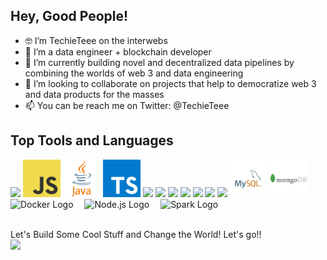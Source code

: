<h2> Hey, Good People!</h2>

- 🤓 I’m TechieTeee on the interwebs
- 👀 I’m a data engineer + blockchain developer
- 🌱 I’m currently building novel and decentralized data pipelines by combining the worlds of web 3 and data engineering
- 💞️ I’m looking to collaborate on projects that help to democratize web 3 and data products for the masses
- 📫 You can be reach me on Twitter: @TechieTeee

<!---
TechieTeee/TechieTeee is a ✨ special ✨ repository because its `README.md` (this file) appears on your GitHub profile
You can click the Preview link to take a look at your changes
--->

## Top Tools and Languages
<code><img height="60" src="https://www.redbytes.in/wp-content/uploads/2018/05/rust-logo-png-transparent.png"></code>
<code><img height="60" src="https://raw.githubusercontent.com/github/explore/80688e429a7d4ef2fca1e82350fe8e3517d3494d/topics/javascript/javascript.png"></code>
<code><img height="60" src="https://raw.githubusercontent.com/github/explore/80688e429a7d4ef2fca1e82350fe8e3517d3494d/topics/java/java.png"></code>
<code><img height="60" src="https://raw.githubusercontent.com/github/explore/80688e429a7d4ef2fca1e82350fe8e3517d3494d/topics/typescript/typescript.png"></code>
<code><img height="60" src="https://vectorified.com/images/sql-icon-23.png"></code>
<code><img height="60" src="https://logos-download.com/wp-content/uploads/2016/10/Python_logo_icon.png"></code>
<code><img height="60" src="https://www.pnglib.com/wp-content/uploads/2020/08/ethereum-purple-blue-icon_5f457c867236d-680x680.png"></code>
<code><img height="60" src="https://www.pngall.com/wp-content/uploads/2017/05/Copyright-Symbol-R-Free-Download-PNG.png"></code>
<code><img height="60" src="https://cryptologos.cc/logos/solana-sol-logo.png"></code>
<code><img height="60" src="https://66m4i2zg7xf1y14ot28gqej8-wpengine.netdna-ssl.com/wp-content/uploads/2020/05/azure-icon-e1589995182217.png"></code>
<code><img height="60" src="https://www.gend.co/hs-fs/hubfs/gcp-logo-cloud.png?width=730&name=gcp-logo-cloud.png"></code>
<code><img height="60" src="https://raw.githubusercontent.com/github/explore/80688e429a7d4ef2fca1e82350fe8e3517d3494d/topics/mysql/mysql.png"></code>
<code><img height="60" src="https://raw.githubusercontent.com/github/explore/80688e429a7d4ef2fca1e82350fe8e3517d3494d/topics/mongodb/mongodb.png"></code>
<img src="https://cdn.worldvectorlogo.com/logos/docker.svg" title="Docker" alt="Docker Logo" width="80"/>&emsp;
<img src="https://cdn.worldvectorlogo.com/logos/nodejs-1.svg" title="Node.js" alt="Node.js Logo" width="100"/>&emsp;
<img src="http://www.radacad.com/wp-content/uploads/2016/02/spark-logo-trademark.png" title="Spark" alt="Spark Logo" width="100"/>&emsp;

<div align="center">

</div>


<br>
Let's Build Some Cool Stuff and Change the World! Let's go!!
<br>

<img src="https://media.giphy.com/media/3o7WIJRve6rqNQM7hC/giphy.gif" width="300">
